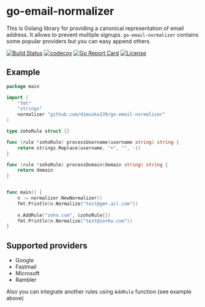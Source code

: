 # go-email-normalizer

This is Golang library for providing a canonical representation of email address. It allows
to prevent multiple signups. `go-email-normalizer` contains some popular providers but you can easy append others.

[![Build Status](https://travis-ci.org/dimuska139/go-email-normalizer.svg?branch=master)](https://travis-ci.org/dimuska139/go-email-normalizer)
[![codecov](https://codecov.io/gh/dimuska139/go-email-normalizer/branch/master/graph/badge.svg)](https://codecov.io/gh/dimuska139/go-email-normalizer)
[![Go Report Card](https://goreportcard.com/badge/github.com/dimuska139/go-email-normalizer)](https://goreportcard.com/report/github.com/dimuska139/go-email-normalizer)
[![License](https://img.shields.io/github/license/mashape/apistatus.svg)](https://github.com/dimuska139/go-email-normalizer/blob/master/LICENSE)

## Example

```go
package main

import (
	"fmt"
	"strings"
    normalizer "github.com/dimuska139/go-email-normalizer"
)

type zohoRule struct {}

func (rule *zohoRule) processUsername(username string) string {
	return strings.Replace(username, "+", "", -1)
}

func (rule *zohoRule) processDomain(domain string) string {
	return domain
}


func main() {
	n := normalizer.NewNormalizer()
	fmt.Println(n.Normalize("test@gm+.ail.com"))
	
	n.AddRule("zoho.com", &zohoRule{})
	fmt.Println(n.Normalize("test@zo+ho.com"))
}
```


## Supported providers

* Google
* Fastmail
* Microsoft
* Rambler

Also you can integrate another rules using `AddRule` function (see example above)